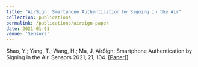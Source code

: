 ```yaml
---
title: "AirSign: Smartphone Authentication by Signing in the Air"
collection: publications
permalink: /publications/airsign-paper
date: 2021-01-01
venue: 'Sensors'
---
```

Shao, Y.; Yang, T.; Wang, H.; Ma, J. AirSign: Smartphone Authentication by Signing in the Air. Sensors 2021, 21, 104. [[Paper](/files/sensors-21-00104.pdf)]]

